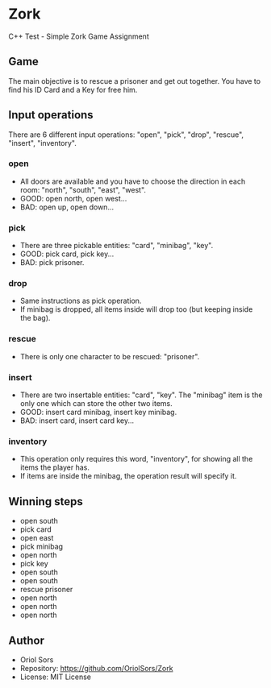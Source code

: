 # Zork
 
C++ Test - Simple Zork Game Assignment

## Game
The main objective is to rescue a prisoner and get out together. You have to find his ID Card and a Key for free him.

## Input operations
There are 6 different input operations: "open", "pick", "drop", "rescue", "insert", "inventory".

### open
- All doors are available and you have to choose the direction in each room: "north", "south", "east", "west".
- GOOD: open north, open west...
- BAD: open up, open down...

### pick
- There are three pickable entities: "card", "minibag", "key".
- GOOD: pick card, pick key...
- BAD: pick prisoner.

### drop
- Same instructions as pick operation.
- If minibag is dropped, all items inside will drop too (but keeping inside the bag).

### rescue
- There is only one character to be rescued: "prisoner".

### insert
- There are two insertable entities: "card", "key". The "minibag" item is the only one which can store the other two items.
- GOOD: insert card minibag, insert key minibag.
- BAD: insert card, insert card key...

### inventory
- This operation only requires this word, "inventory", for showing all the items the player has.
- If items are inside the minibag, the operation result will specify it.

## Winning steps
- open south
- pick card
- open east
- pick minibag
- open north
- pick key
- open south
- open south
- rescue prisoner
- open north
- open north 
- open north

## Author
- Oriol Sors
- Repository: https://github.com/OriolSors/Zork
- License: MIT License
